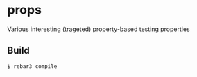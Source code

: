 # props

Various interesting (trageted) property-based testing properties

## Build

    $ rebar3 compile
